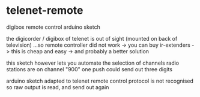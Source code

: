 # telenet-remote
digibox remote control arduino sketch

the digicorder / digibox of telenet is out of sight (mounted on back of television)
...so remote controller did not work
-> you can buy ir-extenders -> this is cheap and easy -> and probably a better solution

this sketch however lets you automate the selection of channels
radio stations are on channel "900"
one push could send out three digits



arduino sketch adapted to telenet remote control
protocol is not recognised
so raw output is read, and send out again
